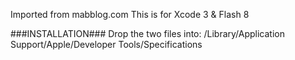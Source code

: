Imported from mabblog.com
This is for Xcode 3 & Flash 8

###INSTALLATION###
Drop the two files into: /Library/Application Support/Apple/Developer Tools/Specifications
